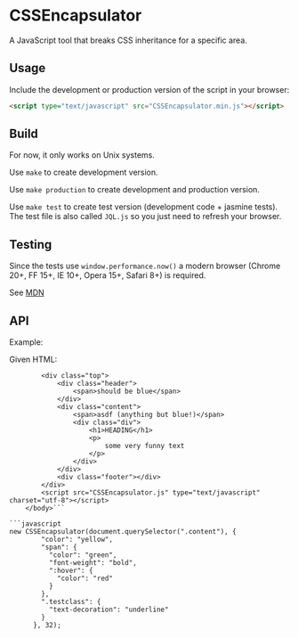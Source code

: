 # CSSEncapsulator

A JavaScript tool that breaks CSS inheritance for a specific area.

## Usage

Include the development or production version of the script in your browser:

```html
<script type="text/javascript" src="CSSEncapsulator.min.js"></script>
```


## Build


For now, it only works on Unix systems.

Use `make` to create development version.

Use `make production` to create development and production version.

Use `make test` to create test version (development code + jasmine tests). The test file is also called `JQL.js` so you just need to refresh your browser.


## Testing

Since the tests use `window.performance.now()` a modern browser (Chrome 20+, FF 15+, IE 10+, Opera 15+, Safari 8+) is required.

See [MDN](https://developer.mozilla.org/en-US/docs/Web/API/Performance/now)


## API



Example:

Given HTML:

```<body>
        <div class="top">
            <div class="header">
                <span>should be blue</span>
            </div>
            <div class="content">
                <span>asdf (anything but blue!)</span>
                <div class="div">
                    <h1>HEADING</h1>
                    <p>
                        some very funny text
                    </p>
                </div>
            </div>
            <div class="footer"></div>
        </div>
        <script src="CSSEncapsulator.js" type="text/javascript" charset="utf-8"></script>
    </body>```

```javascript
new CSSEncapsulator(document.querySelector(".content"), {
        "color": "yellow",
        "span": {
          "color": "green",
          "font-weight": "bold",
          ":hover": {
            "color": "red"
          }
        },
        ".testclass": {
          "text-decoration": "underline"
        }
      }, 32);
```
